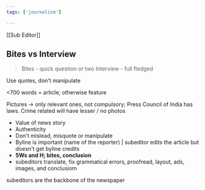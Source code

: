 ```yaml
---
tags: ['journalism']

---
```


[[Sub Editor]]

## Bites vs Interview

> Bites - quick question or two
> Interview - full fledged

Use quotes, don't manipulate

<700 words = article; otherwise feature

Pictures -> only relevant ones, not compulsory; Press Council of India has laws. Crime related will have lesser / no photos

 - Value of news story
 - Authenticity 
 - Don't mislead, misquote or manipulate
 - Byline is important (name of the reporter) | subeditor edits the article but doesn't get byline credits
- **5Ws and H; bites, conclusion**
- subeditors translate, fix grammatical errors, proofread, layout, ads, images, and conclusiom

subeditors are the backbone of the newspaper

